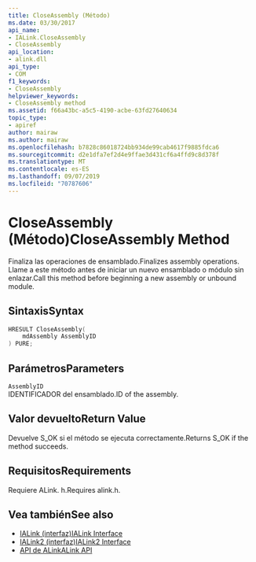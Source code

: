 ```yaml
---
title: CloseAssembly (Método)
ms.date: 03/30/2017
api_name:
- IALink.CloseAssembly
- CloseAssembly
api_location:
- alink.dll
api_type:
- COM
f1_keywords:
- CloseAssembly
helpviewer_keywords:
- CloseAssembly method
ms.assetid: f66a43bc-a5c5-4190-acbe-63fd27640634
topic_type:
- apiref
author: mairaw
ms.author: mairaw
ms.openlocfilehash: b7828c86018724bb934de99cab4617f9885fdca6
ms.sourcegitcommit: d2e1dfa7ef2d4e9ffae3d431cf6a4ffd9c8d378f
ms.translationtype: MT
ms.contentlocale: es-ES
ms.lasthandoff: 09/07/2019
ms.locfileid: "70787606"
---
```

# <a name="closeassembly-method"></a><span data-ttu-id="71b6e-102">CloseAssembly (Método)</span><span class="sxs-lookup"><span data-stu-id="71b6e-102">CloseAssembly Method</span></span>
<span data-ttu-id="71b6e-103">Finaliza las operaciones de ensamblado.</span><span class="sxs-lookup"><span data-stu-id="71b6e-103">Finalizes assembly operations.</span></span> <span data-ttu-id="71b6e-104">Llame a este método antes de iniciar un nuevo ensamblado o módulo sin enlazar.</span><span class="sxs-lookup"><span data-stu-id="71b6e-104">Call this method before beginning a new assembly or unbound module.</span></span>  
  
## <a name="syntax"></a><span data-ttu-id="71b6e-105">Sintaxis</span><span class="sxs-lookup"><span data-stu-id="71b6e-105">Syntax</span></span>  
  
```cpp  
HRESULT CloseAssembly(  
    mdAssembly AssemblyID  
) PURE;  
```  
  
## <a name="parameters"></a><span data-ttu-id="71b6e-106">Parámetros</span><span class="sxs-lookup"><span data-stu-id="71b6e-106">Parameters</span></span>  
 `AssemblyID`  
 <span data-ttu-id="71b6e-107">IDENTIFICADOR del ensamblado.</span><span class="sxs-lookup"><span data-stu-id="71b6e-107">ID of the assembly.</span></span>  
  
## <a name="return-value"></a><span data-ttu-id="71b6e-108">Valor devuelto</span><span class="sxs-lookup"><span data-stu-id="71b6e-108">Return Value</span></span>  
 <span data-ttu-id="71b6e-109">Devuelve S_OK si el método se ejecuta correctamente.</span><span class="sxs-lookup"><span data-stu-id="71b6e-109">Returns S_OK if the method succeeds.</span></span>  
  
## <a name="requirements"></a><span data-ttu-id="71b6e-110">Requisitos</span><span class="sxs-lookup"><span data-stu-id="71b6e-110">Requirements</span></span>  
 <span data-ttu-id="71b6e-111">Requiere ALink. h.</span><span class="sxs-lookup"><span data-stu-id="71b6e-111">Requires alink.h.</span></span>  
  
## <a name="see-also"></a><span data-ttu-id="71b6e-112">Vea también</span><span class="sxs-lookup"><span data-stu-id="71b6e-112">See also</span></span>

- [<span data-ttu-id="71b6e-113">IALink (interfaz)</span><span class="sxs-lookup"><span data-stu-id="71b6e-113">IALink Interface</span></span>](ialink-interface.md)
- [<span data-ttu-id="71b6e-114">IALink2 (interfaz)</span><span class="sxs-lookup"><span data-stu-id="71b6e-114">IALink2 Interface</span></span>](ialink2-interface.md)
- [<span data-ttu-id="71b6e-115">API de ALink</span><span class="sxs-lookup"><span data-stu-id="71b6e-115">ALink API</span></span>](index.md)
